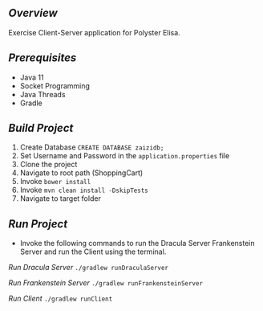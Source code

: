 ## *Overview*
Exercise  Client-Server application for Polyster Elisa.

## *Prerequisites*
* Java 11
* Socket Programming
* Java Threads
* Gradle 


## *Build Project*
1. Create Database ```CREATE DATABASE zaizidb;```
2. Set Username and Password in the ```application.properties``` file
3. Clone the project
4. Navigate to root path (ShoppingCart)
5. Invoke ```bower install```
6. Invoke ```mvn clean install -DskipTests```
7. Navigate to target folder

## *Run Project*
* Invoke the following commands to run the Dracula Server Frankenstein Server and run the Client using the terminal.

*Run Dracula Server*
```./gradlew runDraculaServer```

*Run Frankenstein Server*
```./gradlew runFrankensteinServer```

*Run Client*
```./gradlew runClient```
